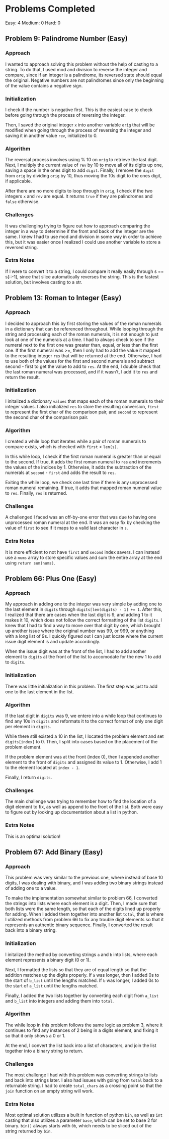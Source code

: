 # Problems Completed
Easy: 4
Medium: 0
Hard: 0

## Problem 9: Palindrome Number (Easy)

### Approach

I wanted to approach solving this problem without the help of casting to a string. To do that,
I used mod and division to reverse the integer and compare, since if an integer is a palindrome,
its reversed state should equal the original. Negative numbers are not palindromes since only the
beginning of the value contains a negative sign.

### Initialization

I check if the number is negative first. This is the easiest case to check before going through the
process of reversing the integer.

Then, I saved the original integer `x` into another variable `orig` that will be modified when going
through the process of reversing the integer and saving it in another value `rev`, initialized to 0.

### Algorithm

The reversal process involves using % 10 on `orig` to retrieve the last digit. Next, I multiply the
current value of `rev` by 10 to move all of its digits up one, saving a space in the ones digit to
add `digit`. Finally, I remove the `digit` from `orig` by dividing `orig` by 10, thus moving the 10s
digit to the ones digit, if applicable.

After there are no more digits to loop through in `orig`, I check if the two integers `x` and `rev`
are equal. It returns `true` if they are palindromes and `false` otherwise.

### Challenges

It was challenging trying to figure out how to approach comparing the integer in a way to determine
if the front and back of the integer are the same. I knew I had to use mod and division in some way
in order to achieve this, but it was easier once I realized I could use another variable to store
a reversed string.

### Extra Notes

If I were to convert it to a string, I could compare it really easily through s == s[::-1], since that
slice automatically reverses the string. This is the fastest solution, but involves casting to a str.

## Problem 13: Roman to Integer (Easy)

### Approach

I decided to approach this by first storing the values of the roman numerals in a dictionary that can
be referenced throughout. While looping through the string and processing each of the roman numerals,
it is not enough to just look at one of the numerals at a time. I had to always check to see if the numeral
next to the first one was greater than, equal, or less than the first one. If the first numeral was >=, then
I only had to add the value it mapped to the resulting integer `res` that will be returned at the end. Otherwise,
I had to use both of the values for the first and second numerals and subtract second - first to get the value
to add to `res`. At the end, I double check that the last roman numeral was processed, and if it wasn't,
I add it to `res` and return the result.

### Initialization

I initalized a dictionary `values` that maps each of the roman numerals to their integer values. I also
initialized `res` to store the resulting conversion, `first` to represent the first char of the comparison pair,
and `second` to represent the second char of the comparison pair.

### Algorithm

I created a while loop that iterates while a pair of roman numerals to compare exists, which is checked
with `first` < `len(s)`.

In this while loop, I check if the first roman numeral is greater than or equal to the second. If true, it adds the first
roman numeral to `res` and increments the values of the indices by 1. Otherwise, it adds the subtraction of the numerals at `second` - `first` and adds the result to `res`.

Exiting the while loop, we check one last time if there is any unprocessed roman numeral remaining. If true, it adds that
mapped roman numeral value to `res`. Finally, `res` is returned.

### Challenges

A challenged I faced was an off-by-one error that was due to having one unprocessed roman numeral at the end.
It was an easy fix by checking the value of `first` to see if it maps to a valid last character in `s`.

### Extra Notes

It is more efficient to not have `first` and `second` index savers. I can instead use a `nums` array to store specific values
and sum the entire array at the end using `return sum(nums)`.

## Problem 66: Plus One (Easy)

### Approach

My approach in adding one to the integer was very simple by adding one to the last element in `digits` through `digits[len(digits) - 1] += 1`. After this, I realized that there are cases when the last digit is 9, and adding 1 to it makes it 10, which does not follow the correct formatting of the list `digits`. I knew that I had to find a way to move over that digit by one, which brought up another issue where the original number was 99, or 999, or anything with a long list of 9s. I quickly figured out I can just locate where the current issue digit element is and update accordingly.

When the issue digit was at the front of the list, I had to add another element to `digits` at the front of the list to
accomodate for the new 1 to add to `digits`.

### Initialization

There was little initialization in this problem. The first step was just to add one to the last element in the list.

### Algorithm

If the last digit in `digits` was 9, we entere into a while loop that continues to find any 10s in `digits` and reformats it to the correct format of only one digit per element in `digits`.

While there still existed a 10 in the list, I located the problem element and set `digits[index]` to 0. Then, I split into
cases based on the placement of the problem element.

If the problem element was at the front (index 0), then I appended another element to the front of `digits`
and assigned its value to 1. Otherwise, I add 1 to the element located at `index - 1`.

Finally, I return `digits`.

### Challenges

The main challenge was trying to remember how to find the location of a digit element to fix, as well as append
to the front of the list. Both were easy to figure out by looking up documentation about a list in python.

### Extra Notes

This is an optimal solution!

## Problem 67: Add Binary (Easy)

### Approach

This problem was very similar to the previous one, where instead of base 10 digits, I was dealing with binary, and
I was adding two binary strings instead of adding one to a value.

To make the implementation somewhat similar to problem 66, I converted the strings into lists where each element is
a digit. Then, I made sure that both lists were the same length, so that each of the digits lined up properly for
adding. When I added them together into another list `total`, that is where I utilized methods from problem 66 to
fix any trouble digit elements so that it represents an authentic binary sequence. Finally, I converted the result back into
a binary string.

### Initialization

I initalized the method by converting strings `a` and `b` into lists, where each element represents a binary digit (0 or 1).

Next, I formatted the lists so that they are of equal length so that the addition matches up the digits properly. If
`a` was longer, then I added 0s to the start of `b_list` until the lengths matched. If `b` was longer, I added 0s to the start of `a_list` until the lengths matched.

Finally, I added the two lists together by converting each digit from `a_list` and `b_list` into integers and adding them
into `total`.

### Algorithm

The while loop in this problem follows the same logic as problem 3, where it continues to find any instances of 2 being in a
digits element, and fixing it so that it only shows a 0 or 1.

At the end, I convert the list back into a list of characters, and join the list together into a binary string to return.

### Challenges

The most challenge I had with this problem was converting strings to lists and back into strings later. I also had issues
with going from `total` back to a returnable string. I had to create `total_chars` as a crossing point so that the
`join` function on an empty string will work.

### Extra Notes

Most optimal solution utilizes a built in function of python `bin`, as well as `int` casting that also utilizes a parameter
`base`, which can be set to base 2 for binary. `bin()` always starts with `0b`, which needs to be sliced out of the string returned by `bin`.